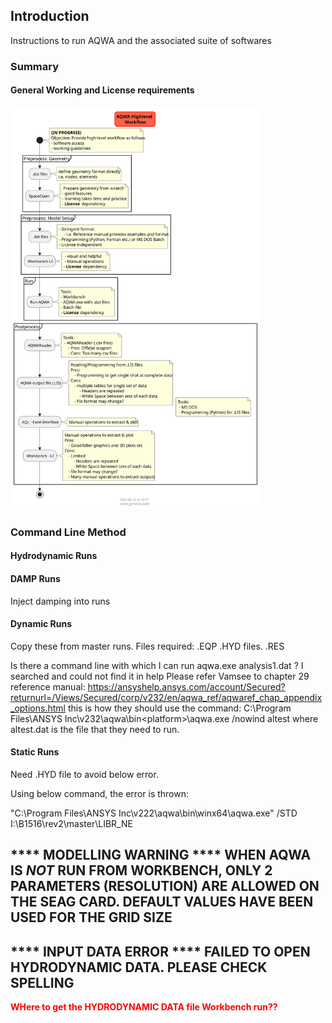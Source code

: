 
## Introduction

Instructions to run AQWA and the associated suite of softwares

### Summary

#### General Working and License requirements

<img src="flowcharts/aqwa_general.svg" width=400, height=auto/>

### Command Line Method

#### Hydrodynamic Runs

#### DAMP Runs

Inject damping into runs

#### Dynamic Runs

Copy these from master runs. Files required:
.EQP
.HYD files.
.RES

Is there a command line with which I can run aqwa.exe analysis1.dat ? I searched and could not find it in help
Please refer Vamsee to chapter 29 reference manual:
<https://ansyshelp.ansys.com/account/Secured?returnurl=/Views/Secured/corp/v232/en/aqwa_ref/aqwaref_chap_appendix_options.html>
this is how they should use the command:
C:\Program Files\ANSYS Inc\v232\aqwa\bin\<platform>\aqwa.exe /nowind altest
where altest.dat is the file that they need to run.

#### Static Runs

Need .HYD file to avoid below error.

Using below command, the error is thrown:

"C:\Program Files\ANSYS Inc\v222\aqwa\bin\winx64\aqwa.exe" /STD I:\B1516\rev2\master\LIBR_NE

**** MODELLING WARNING **** WHEN AQWA IS *NOT* RUN FROM WORKBENCH, ONLY 2 PARAMETERS (RESOLUTION) ARE ALLOWED ON THE
                             SEAG CARD. DEFAULT VALUES HAVE BEEN USED FOR THE GRID SIZE
 ----------------------------------------------------------------------------------------------------------------------

**** INPUT DATA ERROR **** FAILED TO OPEN HYDRODYNAMIC DATA. PLEASE CHECK SPELLING
 ----------------------------------------------------------------------------------------

**<span style="color:red">WHere to get the HYDRODYNAMIC DATA file Workbench run??</span>**

